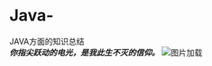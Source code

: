 # Java-
JAVA方面的知识总结<br>
***你指尖跃动的电光，是我此生不灭的信仰。***
![图片加载](https://timgsa.baidu.com/timg?image&quality=80&size=b9999_10000&sec=1539334824&di=b2af3542b636184796d7c8e3e342c6eb&imgtype=jpg&er=1&src=http%3A%2F%2Fi0.hdslb.com%2Fbfs%2Farchive%2F693aad6c6d2bc690a584144e7da848e117701e8b.jpg)
